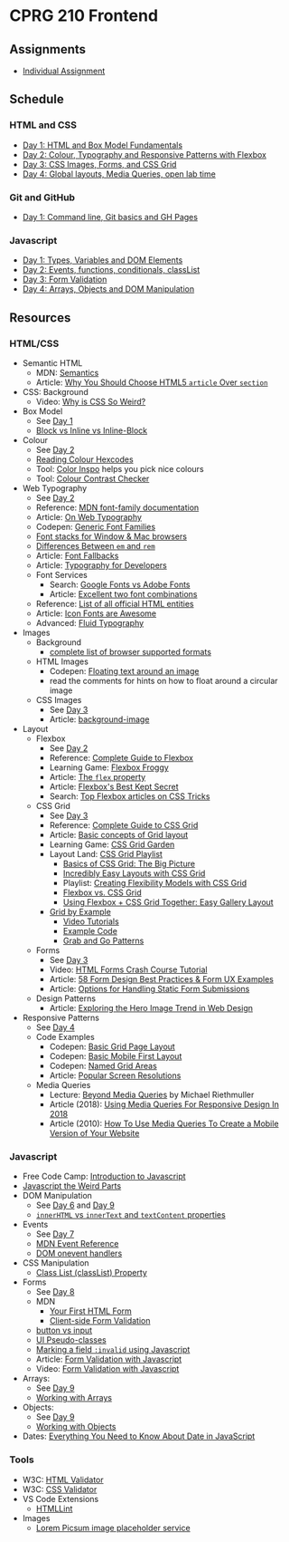 # CPRG 210 Frontend
## Assignments
- [Individual Assignment](assignments/individual-assignment.md)

## Schedule
### HTML and CSS
- [Day 1: HTML and Box Model Fundamentals](days/d01/README.md)
- [Day 2: Colour, Typography and Responsive Patterns with Flexbox](days/d02/README.md)
- [Day 3: CSS Images, Forms, and CSS Grid](days/d03/README.md)
- [Day 4: Global layouts, Media Queries, open lab time](days/d04/README.md)

### Git and GitHub
- [Day 1: Command line, Git basics and GH Pages](days/d05/README.md)

### Javascript
- [Day 1: Types, Variables and DOM Elements](days/d06/README.md)
- [Day 2: Events, functions, conditionals, classList](days/d07/README.md)
- [Day 3: Form Validation](days/d08/README.md)
- [Day 4: Arrays, Objects and DOM Manipulation](days/d09/README.md)

## Resources
### HTML/CSS
- Semantic HTML
  - MDN: [Semantics](https://developer.mozilla.org/en-US/docs/Glossary/Semantics)
  - Article: [Why You Should Choose HTML5 `article` Over `section`](https://www.smashingmagazine.com/2020/01/html5-article-section/)
- CSS: Background
  - Video: [Why is CSS So Weird?](https://www.youtube.com/watch?v=aHUtMbJw8iA)
- Box Model
  - See [Day 1](days/d01/README.md)
  - [Block vs Inline vs Inline-Block](https://stackoverflow.com/questions/9189810/css-display-inline-vs-inline-block)
- Colour
  - See [Day 2](days/d02/README.md)
  - [Reading Colour Hexcodes](https://www.youtube.com/watch?v=eqZqx6lRPe0)
  - Tool: [Color Inspo](https://colorsinspo.com/) helps you pick nice colours
  - Tool: [Colour Contrast Checker](https://contrast-ratio.com)
- Web Typography
  - See [Day 2](days/d02/README.md)
  - Reference: [MDN font-family documentation](https://developer.mozilla.org/en-US/docs/Web/CSS/font-family)
  - Article: [On Web Typography](https://alistapart.com/article/on-web-typography/)
  - Codepen: [Generic Font Families](https://codepen.io/acidtone/pen/QWwVxmv)
  - [Font stacks for Window & Mac browsers](https://coderwall.com/p/57imrw/common-fonts-for-windows-mac)
  - [Differences Between `em` and `rem`](https://codepen.io/funwithcodeyyc/pen/gOpOKEY)
  - Article: [Font Fallbacks](https://css-tricks.com/css-basics-fallback-font-stacks-robust-web-typography/)
  - Article: [Typography for Developers](https://css-tricks.com/typography-for-developers/)
  - Font Services
    - Search: [Google Fonts vs Adobe Fonts](https://www.google.com/search?q=fonts+google+vs+adobe&oq=fonts+google+vs+adobe)
    - Article: [Excellent two font combinations](https://www.reliablepsd.com/ultimate-google-font-pairings/)
  - Reference: [List of all official HTML entities](https://html.spec.whatwg.org/multipage/named-characters.html#named-character-references)
  - Article: [Icon Fonts are Awesome](https://css-tricks.com/examples/IconFont/)
  - Advanced: [Fluid Typography](https://css-tricks.com/snippets/css/fluid-typography/)
- Images
  - Background
    - [complete list of browser supported formats](https://en.wikipedia.org/wiki/Comparison_of_web_browsers#Image_format_support)
  - HTML Images
    - Codepen: [Floating text around an image](https://codepen.io/funwithcodeyyc/pen/MWgNapw)
    - read the comments for hints on how to float around a circular image
  - CSS Images
    - See [Day 3](days/d03/README.md)
    - Article: [background-image](https://css-tricks.com/almanac/properties/b/background-image/)
- Layout
  - Flexbox
    - See [Day 2](days/d02/README.md)
    - Reference: [Complete Guide to Flexbox](https://css-tricks.com/snippets/css/a-guide-to-flexbox/)
    - Learning Game: [Flexbox Froggy](https://flexboxfroggy.com/)  
    - Article: [The `flex` property](https://css-tricks.com/almanac/properties/f/flex/)
    - Article: [Flexbox's Best Kept Secret](https://hackernoon.com/flexbox-s-best-kept-secret-bd3d892826b6)
    - Search: [Top Flexbox articles on CSS Tricks](https://css-tricks.com/?s=flex&orderby=relevance&post_type=post%2Cpage%2Cguide)
  - CSS Grid
    - See [Day 3](days/d03/README.md)
    - Reference: [Complete Guide to CSS Grid](https://css-tricks.com/snippets/css/complete-guide-grid/)
    - Article: [Basic concepts of Grid layout](https://developer.mozilla.org/en-US/docs/Web/CSS/CSS_Grid_Layout/Basic_Concepts_of_Grid_Layout)
    - Learning Game: [CSS Grid Garden](https://cssgridgarden.com/)
    - Layout Land: [CSS Grid Playlist](https://www.youtube.com/playlist?list=PLbSquHt1VCf1x_-1ytlVMT0AMwADlWtc1)
      - [Basics of CSS Grid: The Big Picture](https://youtu.be/FEnRpy9Xfes)
      - [Incredibly Easy Layouts with CSS Grid](https://youtu.be/tFKrK4eAiUQ)
      - Playlist: [Creating Flexibility Models with CSS Grid](https://www.youtube.com/playlist?list=PLbSquHt1VCf3rmXD2BymC_ZOGDEIu0OWP)
      - [Flexbox vs. CSS Grid](https://youtu.be/hs3piaN4b5I)
      - [Using Flexbox + CSS Grid Together: Easy Gallery Layout](https://youtu.be/dQHtT47eH0M)
    - [Grid by Example](https://gridbyexample.com)
      - [Video Tutorials](https://gridbyexample.com/video/)
      - [Example Code](https://gridbyexample.com/examples/)
      - [Grab and Go Patterns](https://gridbyexample.com/patterns/)
  - Forms
    - See [Day 3](days/d03/README.md)
    - Video: [HTML Forms Crash Course Tutorial](https://www.youtube.com/watch?v=YwbIeMlxZAU)
    - Article: [58 Form Design Best Practices & Form UX Examples](https://www.ventureharbour.com/form-design-best-practices/)
    - Article: [Options for Handling Static Form Submissions](https://www.freecodecamp.org/news/handling-static-forms-the-client-side-way/)
  - Design Patterns
    - Article: [Exploring the Hero Image Trend in Web Design](https://envato.com/blog/exploring-hero-image-trend-web-design/)
- Responsive Patterns
  - See [Day 4](days/d04/README.md)
  - Code Examples
    - Codepen: [Basic Grid Page Layout](https://codepen.io/acidtone/pen/QejVBW)
    - Codepen: [Basic Mobile First Layout](https://codepen.io/acidtone/pen/KKPrdeY)
    - Codepen: [Named Grid Areas](https://codepen.io/acidtone/pen/wvwYjJw)
    - Article: [Popular Screen Resolutions](https://mediag.com/blog/popular-screen-resolutions-designing-for-all/)
  - Media Queries
    - Lecture: [Beyond Media Queries](https://vimeo.com/235428198) by Michael Riethmuller 
    - Article (2018): [Using Media Queries For Responsive Design In 2018](https://www.smashingmagazine.com/2018/02/media-queries-responsive-design-2018/)
    - Article (2010): [How To Use Media Queries To Create a Mobile Version of Your Website](https://www.smashingmagazine.com/2010/07/how-to-use-css3-media-queries-to-create-a-mobile-version-of-your-website/)

### Javascript
- Free Code Camp: [Introduction to Javascript](https://www.freecodecamp.org/learn/javascript-algorithms-and-data-structures/basic-javascript/)
- [Javascript the Weird Parts](https://www.youtube.com/watch?v=Bv_5Zv5c-Ts)
- DOM Manipulation
  - See [Day 6](days/d06/README.md) and [Day 9](days/d09/README.md)
  - [`innerHTML` vs `innerText` and `textContent` properties](https://stackoverflow.com/questions/24427621/innertext-vs-innerhtml-vs-label-vs-text-vs-textcontent-vs-outertext)
- Events
  - See [Day 7](days/d07/README.md)
  - [MDN Event Reference](https://developer.mozilla.org/en-US/docs/Web/Events)
  - [DOM onevent handlers](https://developer.mozilla.org/en-US/docs/Web/Guide/Events/Event_handlers)
- CSS Manipulation
  - [Class List (classList) Property](https://www.youtube.com/watch?v=XYzSyPlY7_E)
- Forms
  - See [Day 8](days/d08/README.md)
  - MDN
    - [Your First HTML Form](https://developer.mozilla.org/en-US/docs/Learn/Forms/Your_first_form)
    - [Client-side Form Validation](https://developer.mozilla.org/en-US/docs/Learn/Forms/Form_validation)
  - [button vs input](https://stackoverflow.com/questions/37736056/button-type-button-vs-submit)
  - [UI Pseudo-classes](https://developer.mozilla.org/en-US/docs/Learn/Forms/UI_pseudo-classes)
  - [Marking a field `:invalid` using Javascript](https://stackoverflow.com/questions/10777970/can-i-mark-a-field-invalid-from-javascript)
  - Article: [Form Validation with Javascript](https://www.the-art-of-web.com/javascript/validate/)
  - Video: [Form Validation with Javascript](https://www.youtube.com/watch?v=8cb4auJt1TA)
- Arrays: 
  - See [Day 9](days/d09/README.md)
  - [Working with Arrays](https://developer.mozilla.org/en-US/docs/Web/JavaScript/Reference/Global_Objects/Array)
- Objects: 
  - See [Day 9](days/d09/README.md)
  - [Working with Objects](https://developer.mozilla.org/en-US/docs/Web/JavaScript/Guide/Working_with_Objects)
- Dates: [Everything You Need to Know About Date in JavaScript](https://css-tricks.com/everything-you-need-to-know-about-date-in-javascript/) 

### Tools
- W3C: [HTML Validator](https://validator.w3.org/)
- W3C: [CSS Validator](https://jigsaw.w3.org/css-validator/)
- VS Code Extensions
  - [HTMLLint](https://marketplace.visualstudio.com/items?itemName=mkaufman.HTMLHint)
- Images
  - [Lorem Picsum image placeholder service](https://picsum.photos/)
